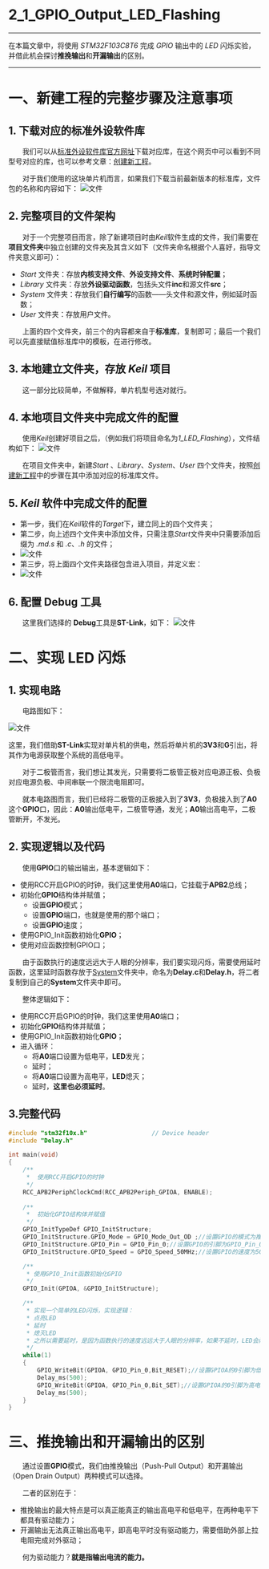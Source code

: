 # 2_1_GPIO_Output_LED_Flashing

***
在本篇文章中，将使用 *STM32F103C8T6* 完成 *GPIO* 输出中的 *LED* 闪烁实验，并借此机会探讨**推挽输出**和**开漏输出**的区别。
***

# 一、新建工程的完整步骤及注意事项
## 1. 下载对应的标准外设软件库
&emsp;&emsp;我们可以从[标准外设软件库官方网址](https://www.st.com.cn/zh/embedded-software/stm32-standard-peripheral-libraries.html)下载对应库，在这个网页中可以看到不同型号对应的库，也可以参考文章：[创建新工程](0_Create_New_Project.md)。

&emsp;&emsp;对于我们使用的这块单片机而言，如果我们下载当前最新版本的标准库，文件包的名称和内容如下：
![文件](https://github.com/Hi-Guo-Phy/Introduction-to-STM32F103C8T6/blob/main/Images/2_1_1.png)

## 2. 完整项目的文件架构
&emsp;&emsp;对于一个完整项目而言，除了新建项目时由*Keil*软件生成的文件，我们需要在**项目文件夹**中独立创建的文件夹及其含义如下（文件夹命名根据个人喜好，指导文件夹意义即可）：

- *Start* 文件夹：存放**内核支持文件**、**外设支持文件**、**系统时钟配置**；
- *Library* 文件夹：存放**外设驱动函数**，包括头文件**inc**和源文件**src**；
- *System* 文件夹：存放我们**自行编写**的函数——头文件和源文件，例如延时函数；
- *User* 文件夹：存放用户文件。

&emsp;&emsp;上面的四个文件夹，前三个的内容都来自于**标准库**，复制即可；最后一个我们可以先直接赋值标准库中的模板，在进行修改。

## 3. 本地建立文件夹，存放 *Keil* 项目
&emsp;&emsp;这一部分比较简单，不做解释，单片机型号选对就行。

## 4. 本地项目文件夹中完成文件的配置
&emsp;&emsp;使用*Keil*创建好项目之后，（例如我们将项目命名为*1_LED_Flashing*），文件结构如下：
![文件](https://github.com/Hi-Guo-Phy/Introduction-to-STM32F103C8T6/blob/main/Images/2_1_2.png)

&emsp;&emsp;在项目文件夹中，新建*Start* 、*Library*、*System*、*User* 四个文件夹，按照[创建新工程](0_Create_New_Project.md)中的步骤在其中添加对应的标准库文件。

## 5. *Keil* 软件中完成文件的配置
- 第一步，我们在*Keil*软件的*Target*下，建立同上的四个文件夹；
- 第二步，向上述四个文件夹中添加文件，只需注意*Start*文件夹中只需要添加后缀为 *.md.s* 和 *.c*、*.h* 的文件；
- ![文件](https://github.com/Hi-Guo-Phy/Introduction-to-STM32F103C8T6/blob/main/Images/2_1_3.png)
- 第三步，将上面四个文件夹路径包含进入项目，并定义宏：
- ![文件](https://github.com/Hi-Guo-Phy/Introduction-to-STM32F103C8T6/blob/main/Images/2_1_4.png)

## 6. 配置 Debug 工具
&emsp;&emsp;这里我们选择的 **Debug**工具是**ST-Link**，如下：
![文件](https://github.com/Hi-Guo-Phy/Introduction-to-STM32F103C8T6/blob/main/Images/2_1_5.png)

# 二、实现 LED 闪烁
## 1. 实现电路
&emsp;&emsp;电路图如下：

![文件](https://github.com/Hi-Guo-Phy/Introduction-to-STM32F103C8T6/blob/main/Images/2_1_6.png)

这里，我们借助**ST-Link**实现对单片机的供电，然后将单片机的**3V3**和**G**引出，将其作为电源获取整个系统的高低电平。

&emsp;&emsp;对于二极管而言，我们想让其发光，只需要将二极管正极对应电源正极、负极对应电源负极、中间串联一个限流电阻即可。

&emsp;&emsp;就本电路图而言，我们已经将二极管的正极接入到了**3V3**，负极接入到了**A0**这个**GPIO**口，因此：**A0**输出低电平，二极管导通，发光；**A0**输出高电平，二极管断开，不发光。

## 2. 实现逻辑以及代码
&emsp;&emsp;使用**GPIO**口的输出输出，基本逻辑如下：
- 使用RCC开启GPIO的时钟，我们这里使用**A0**端口，它挂载于**APB2**总线；
- 初始化**GPIO**结构体并赋值；
    - 设置**GPIO**模式；
    - 设置**GPIO**端口，也就是使用的那个端口；
    - 设置**GPIO**速度；
- 使用GPIO_Init函数初始化**GPIO**；
- 使用对应函数控制GPIO口；

&emsp;&emsp;由于函数执行的速度远远大于人眼的分辨率，我们要实现闪烁，需要使用延时函数，这里延时函数存放于[System](System)文件夹中，命名为**Delay.c**和**Delay.h**，将二者复制到自己的**System**文件夹中即可。

&emsp;&emsp;整体逻辑如下：
- 使用RCC开启GPIO的时钟，我们这里使用**A0**端口；
- 初始化**GPIO**结构体并赋值；
- 使用GPIO_Init函数初始化**GPIO**；
- 进入循环：
    - 将**A0**端口设置为低电平，**LED**发光；
    - 延时；
    - 将**A0**端口设置为高电平，**LED**熄灭；
    - 延时，**这里也必须延时**。

## 3.完整代码
```C
#include "stm32f10x.h"                  // Device header
#include "Delay.h"

int main(void)
{
	/**
	 * 	使用RCC开启GPIO的时钟
	 */
	RCC_APB2PeriphClockCmd(RCC_APB2Periph_GPIOA, ENABLE); 
	
	/**
	 * 	初始化GPIO结构体并赋值
	 */
	GPIO_InitTypeDef GPIO_InitStructure; 
	GPIO_InitStructure.GPIO_Mode = GPIO_Mode_Out_OD ;//设置GPIO的模式为推挽输出
	GPIO_InitStructure.GPIO_Pin = GPIO_Pin_0;//设置GPIO的引脚为GPIO_Pin_0
	GPIO_InitStructure.GPIO_Speed = GPIO_Speed_50MHz;//设置GPIO的速度为50MHz

	/**
	 * 使用GPIO_Init函数初始化GPIO
	 */
	GPIO_Init(GPIOA, &GPIO_InitStructure); 

	/**
	 * 实现一个简单的LED闪烁，实现逻辑：
	 * 点亮LED
	 * 延时
	 * 熄灭LED
	 * 之所以需要延时，是因为函数执行的速度远远大于人眼的分辨率，如果不延时，LED会闪烁的非常快，人眼无法分辨
	 */
	while(1)
	{
		GPIO_WriteBit(GPIOA, GPIO_Pin_0,Bit_RESET);//设置GPIOA的0引脚为低电平
		Delay_ms(500);
		GPIO_WriteBit(GPIOA, GPIO_Pin_0,Bit_SET);//设置GPIOA的0引脚为高电平
		Delay_ms(500);
	}
}
```


# 三、推挽输出和开漏输出的区别
&emsp;&emsp;通过设置**GPIO**模式，我们由推挽输出（Push-Pull Output）和开漏输出（Open Drain Output）两种模式可以选择。

&emsp;&emsp;二者的区别在于：
- 推挽输出的最大特点是可以真正能真正的输出高电平和低电平，在两种电平下都具有驱动能力；
- 开漏输出无法真正输出高电平，即高电平时没有驱动能力，需要借助外部上拉电阻完成对外驱动；

&emsp;&emsp;何为驱动能力？**就是指输出电流的能力。**





